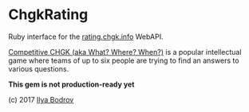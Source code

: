 # ChgkRating

Ruby interface for the [rating.chgk.info](http://rating.chgk.info/index.php/api) WebAPI.  

[Competitive CHGK (aka What? Where? When?)](https://en.wikipedia.org/wiki/What%3F_Where%3F_When%3F#Competitive_game)
is a popular intellectual game where teams of up to six people are trying to find an answers to various questions.

**This gem is not production-ready yet**

(c) 2017 [Ilya Bodrov](http://bodrovis.tech)